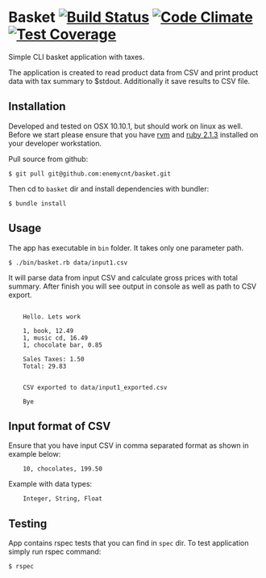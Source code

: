 # Basket [![Build Status](https://travis-ci.org/enemycnt/basket.svg?branch=master)](https://travis-ci.org/enemycnt/basket) [![Code Climate](https://codeclimate.com/github/enemycnt/basket/badges/gpa.svg)](https://codeclimate.com/github/enemycnt/basket) [![Test Coverage](https://codeclimate.com/github/enemycnt/basket/badges/coverage.svg)](https://codeclimate.com/github/enemycnt/basket)

Simple CLI basket application with taxes.

The application is created to read product data from CSV and print product data with tax summary to $stdout.
Additionally it save results to CSV file.

## Installation
Developed and tested on OSX 10.10.1, but should work on linux as well.
Before we start please ensure that you have [rvm](https://rvm.io/rvm/install) and [ruby 2.1.3](https://rvm.io/rubies/installing) installed on your developer workstation.

Pull source from github:

    $ git pull git@github.com:enemycnt/basket.git

Then cd to `basket` dir and install dependencies with bundler:

    $ bundle install


## Usage

The app has executable in `bin` folder.
It takes only one parameter path.

    $ ./bin/basket.rb data/input1.csv

It will parse data from input CSV and calculate gross prices with total summary.
After finish you will see output in console as well as path to CSV export.

```

    Hello. Lets work

    1, book, 12.49
    1, music cd, 16.49
    1, chocolate bar, 0.85

    Sales Taxes: 1.50
    Total: 29.83


    CSV exported to data/input1_exported.csv

    Bye
```

## Input format of CSV
Ensure that you have input CSV in comma separated format as shown in example below:

```
    10, chocolates, 199.50
```

Example with data types:

```
    Integer, String, Float
```


## Testing
App contains rspec tests that you can find in `spec` dir.
To test application simply run rspec command:

    $ rspec